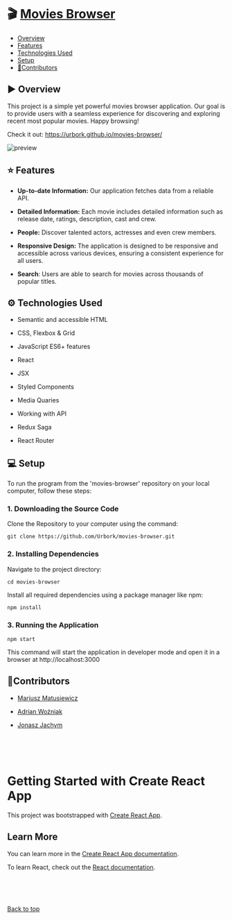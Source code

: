 # 🎬 [Movies Browser](https://urbork.github.io/movies-browser/)

- [Overview](#-overview)
- [Features](#-features)
- [Technologies Used](#-technologies-used)
- [Setup](#-setup)
- [🎉Contributors](#contributors)

## ▶ Overview

This project is a simple yet powerful movies browser application. Our goal is to provide users with a seamless experience for discovering and exploring recent most popular movies. Happy browsing!

Check it out: https://urbork.github.io/movies-browser/

![preview](https://i.postimg.cc/SRCy850G/movies-browser-preview2.gif)

## ⭐ Features

- **Up-to-date Information:** Our application fetches data from a reliable API.

- **Detailed Information:** Each movie includes detailed information such as release date, ratings, description, cast and crew.
- **People:** Discover talented actors, actresses and even crew members.
- **Responsive Design:** The application is designed to be responsive and accessible across various devices, ensuring a consistent experience for all users.
- **Search**: Users are able to search for movies across thousands of popular titles.

## ⚙ Technologies Used

- Semantic and accessible HTML

- CSS, Flexbox & Grid
- JavaScript ES6+ features
- React
- JSX
- Styled Components
- Media Quaries
- Working with API
- Redux Saga
- React Router

## 💻 Setup

To run the program from the 'movies-browser' repository on your local computer, follow these steps:

### 1. Downloading the Source Code

Clone the Repository to your computer using the command:

```commandline
git clone https://github.com/Urbork/movies-browser.git
```

### 2. Installing Dependencies

Navigate to the project directory:

```commandline
cd movies-browser
```

Install all required dependencies using a package manager like npm:

```commandline
npm install
```

### 3. Running the Application

```commandline
npm start
```

This command will start the application in developer mode and open it in a browser at http://localhost:3000

## 🎉Contributors

- [Mariusz Matusiewicz](https://github.com/mariuszmmm)

- [Adrian Woźniak](https://github.com/Adrode)

- [Jonasz Jachym](https://github.com/Urbork)

<br>
<br>
<br>

# Getting Started with Create React App

This project was bootstrapped with [Create React App](https://github.com/facebook/create-react-app).

## Learn More

You can learn more in the [Create React App documentation](https://facebook.github.io/create-react-app/docs/getting-started).

To learn React, check out the [React documentation](https://reactjs.org/).

<br>
<br>
<br>

[Back to top](#-movies-browser)
